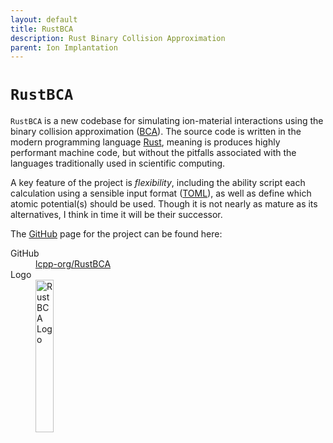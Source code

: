 ```yaml
---
layout: default
title: RustBCA
description: Rust Binary Collision Approximation
parent: Ion Implantation
---
```


# `RustBCA`

`RustBCA` is a new codebase for simulating ion-material interactions using the
binary collision approximation ([BCA]). The source code is written in the modern
programming language [Rust], meaning is produces highly performant machine code,
but without the pitfalls associated with the languages traditionally used in
scientific computing.

A key feature of the project is <i>flexibility</i>, including the ability script
each calculation using a sensible input format ([TOML]), as well as define which
atomic potential(s) should be used. Though it is not nearly as mature as its
alternatives, I think in time it will be their successor.

The [GitHub] page for the project can be found here:

<dl>
    <dt>GitHub <i class="fab fa-github"></i></dt>
        <dd><a href="https://github.com/lcpp-org/RustBCA">lcpp-org/RustBCA</a></dd>
    <dt>Logo</dt>
        <dd>
        <img src="https://raw.githubusercontent.com/lcpp-org/RustBCA/master/docs/testlogo.png" alt="RustBCA Logo" width="25%">
        </dd>
</dl>

[BCA]: https://en.wikipedia.org/wiki/Binary_collision_approximation
[Rust]: https://www.rust-lang.org/
[TOML]: https://toml.io/en/
[GitHub]: https://github.com/

